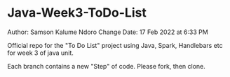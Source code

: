 # Java-Week3-ToDo-List

Author: Samson Kalume Ndoro
Change Date: 17 Feb 2022 at 6:33 PM

Official repo for the "To Do List" project using Java, Spark, Handlebars etc for week 3 of java unit.

Each branch contains a new "Step" of code. Please fork, then clone.